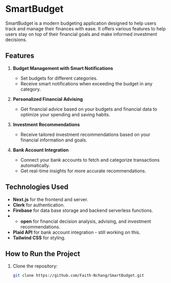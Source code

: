 # SmartBudget

SmartBudget is a modern budgeting application designed to help users track and manage their finances with ease. It offers various features to help users stay on top of their financial goals and make informed investment decisions.

## Features

1. **Budget Management with Smart Notifications**  
   - Set budgets for different categories.
   - Receive smart notifications when exceeding the budget in any category.

2. **Personalized Financial Advising**  
   - Get financial advice based on your budgets and financial data to optimize your spending and saving habits.

3. **Investment Recommendations**  
   - Receive tailored investment recommendations based on your financial information and goals.

4. **Bank Account Integration**  
   - Connect your bank accounts to fetch and categorize transactions automatically.
   - Get real-time insights for more accurate recommendations.

## Technologies Used
- **Next.js** for the frontend and server.
- **Clerk** for authentication.
- **Firebase** for data base storage and backend serverless functions.
- - **open** for financial decision analysis, advising, and investment recommendations.
- **Plaid API** for bank account integration - still working on this.
- **Tailwind CSS** for styling.

## How to Run the Project
1. Clone the repository:
   ```bash
   git clone https://github.com/Faith-Nchang/SmartBudget.git
